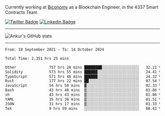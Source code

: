 Currently working at [Biconomy](https://biconomy.io/) as a Blockchain Engineer, in the 4337 Smart Contracts Team

 [![Twitter Badge](https://img.shields.io/badge/-@ankurdubey521-1ca0f1?style=flat-square&labelColor=1ca0f1&logo=twitter&logoColor=white&link=https://twitter.com/ankurdubey521)](https://twitter.com/ankurdubey521) [![Linkedin Badge](https://img.shields.io/badge/-ankurdubey521-blue?style=flat-square&logo=Linkedin&logoColor=white&link=https://www.linkedin.com/in/ankurdubey521/)](https://www.linkedin.com/in/ankurdubey521/)

<hr/>

![Ankur's GitHub stats](https://github-readme-stats.vercel.app/api?username=ankurdubey521&count_private=true&theme=radical)

<hr/>

<!--START_SECTION:waka-->

```txt
From: 19 September 2021 - To: 14 October 2024

Total Time: 2,351 hrs 25 mins

Other               757 hrs 28 mins ████████░░░░░░░░░░░░░░░░░   32.21 %
Solidity            573 hrs 55 mins ██████░░░░░░░░░░░░░░░░░░░   24.41 %
TypeScript          571 hrs 46 mins ██████░░░░░░░░░░░░░░░░░░░   24.32 %
Rust                177 hrs 22 mins ██░░░░░░░░░░░░░░░░░░░░░░░   07.54 %
JavaScript          54 hrs 50 mins  ▓░░░░░░░░░░░░░░░░░░░░░░░░   02.33 %
Bash                43 hrs 48 mins  ▒░░░░░░░░░░░░░░░░░░░░░░░░   01.86 %
sh                  43 hrs 43 mins  ▒░░░░░░░░░░░░░░░░░░░░░░░░   01.86 %
YAML                35 hrs 30 mins  ▒░░░░░░░░░░░░░░░░░░░░░░░░   01.51 %
JSON                31 hrs 17 mins  ▒░░░░░░░░░░░░░░░░░░░░░░░░   01.33 %
TeX                 9 hrs 59 mins   ░░░░░░░░░░░░░░░░░░░░░░░░░   00.42 %
```

<!--END_SECTION:waka-->
